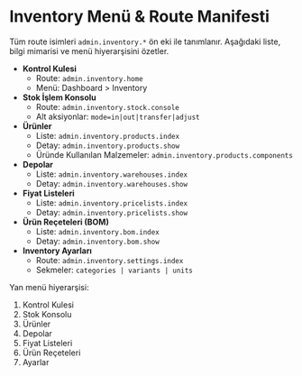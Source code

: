 # Inventory Menü & Route Manifesti

Tüm route isimleri `admin.inventory.*` ön eki ile tanımlanır. Aşağıdaki liste, bilgi mimarisi ve menü hiyerarşisini özetler.

- **Kontrol Kulesi**
  - Route: `admin.inventory.home`
  - Menü: Dashboard > Inventory
- **Stok İşlem Konsolu**
  - Route: `admin.inventory.stock.console`
  - Alt aksiyonlar: `mode=in|out|transfer|adjust`
- **Ürünler**
  - Liste: `admin.inventory.products.index`
  - Detay: `admin.inventory.products.show`
  - Üründe Kullanılan Malzemeler: `admin.inventory.products.components`
- **Depolar**
  - Liste: `admin.inventory.warehouses.index`
  - Detay: `admin.inventory.warehouses.show`
- **Fiyat Listeleri**
  - Liste: `admin.inventory.pricelists.index`
  - Detay: `admin.inventory.pricelists.show`
- **Ürün Reçeteleri (BOM)**
  - Liste: `admin.inventory.bom.index`
  - Detay: `admin.inventory.bom.show`
- **Inventory Ayarları**
  - Route: `admin.inventory.settings.index`
  - Sekmeler: `categories | variants | units`

Yan menü hiyerarşisi:
1. Kontrol Kulesi
2. Stok Konsolu
3. Ürünler
4. Depolar
5. Fiyat Listeleri
6. Ürün Reçeteleri
7. Ayarlar
